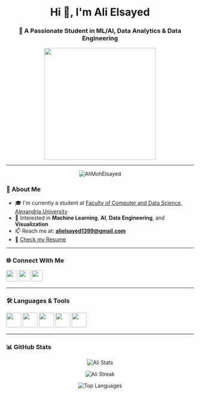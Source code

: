 <h1 align="center">Hi 👋, I'm Ali Elsayed</h1>
<h3 align="center">🚀 A Passionate Student in ML/AI, Data Analytics & Data Engineering</h3>

<p align="center">
  <img src="https://cdn.dribbble.com/users/730703/screenshots/6581243/avento.gif" width="300" />
</p>

---

<p align="center">
  <img src="https://komarev.com/ghpvc/?username=AliMohElsayed&label=Profile%20views&color=0e75b6&style=flat" alt="AliMohElsayed" />
</p>

### 📌 About Me

- 🎓 I'm currently a student at [Faculty of Computer and Data Science, Alexandria University](https://www.facebook.com/FCDS.AlexU/)
- 🔬 Interested in **Machine Learning**, **AI**, **Data Engineering**, and **Visualization**
- 📫 Reach me at: **alielsayed1399@gmail.com**
- 📄 [Check my Resume](https://drive.google.com/file/d/1aimJHJvlxHBpqp_c-Uo5_x5OYmi49pi_/view?usp=sharing)

---

### 🌐 Connect With Me

<p align="left">
  <a href="https://www.linkedin.com/in/ali-moh-sayed/" target="_blank"><img src="https://skillicons.dev/icons?i=linkedin" height="30" /></a>
  <a href="https://www.facebook.com/AliMohamedElsayed11" target="_blank"><img src="https://skillicons.dev/icons?i=facebook" height="30" /></a>
  <a href="https://www.instagram.com/alimohamedelsayed11/" target="_blank"><img src="https://skillicons.dev/icons?i=instagram" height="30" /></a>
</p>

---

### 🛠️ Languages & Tools

<p align="left">
  <img src="https://skillicons.dev/icons?i=python,java,js,php,r" height="40" />
  <img src="https://skillicons.dev/icons?i=mysql,mongodb,sqlite,firebase" height="40" />
  <img src="https://skillicons.dev/icons?i=tensorflow,scikit-learn,opencv,pandas,seaborn,jupyter" height="40" />
  <img src="https://skillicons.dev/icons?i=powerbi,tableau,excel" height="40" />
  <img src="https://skillicons.dev/icons?i=odoo" height="40" />
</p>

---

### 📊 GitHub Stats

<p align="center">
  <img src="https://github-readme-stats.vercel.app/api?username=AliMohElsayed&show_icons=true&theme=default" alt="Ali Stats" />
</p>

<p align="center">
  <img src="https://github-readme-streak-stats.herokuapp.com/?user=AliMohElsayed" alt="Ali Streak" />
</p>

<p align="center">
  <img src="https://github-readme-stats.vercel.app/api/top-langs/?username=AliMohElsayed&layout=compact" alt="Top Languages" />
</p>
